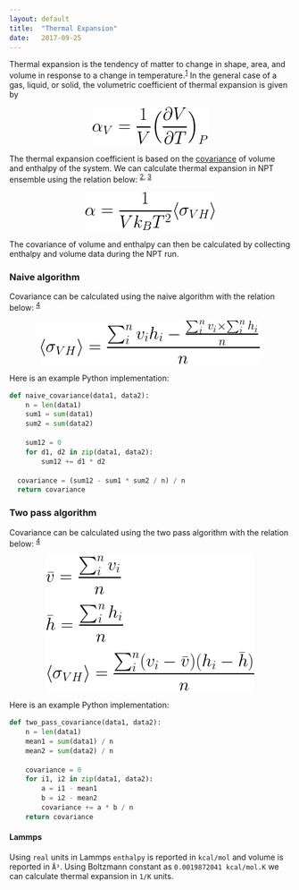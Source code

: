 ```yaml
---
layout: default
title:  "Thermal Expansion"
date:   2017-09-25
---
```


Thermal expansion is the tendency of matter to change in shape, area, and volume in response to a change in temperature.<sup>[1](https://en.wikipedia.org/wiki/Thermal_expansion)</sup>
In the general case of a gas, liquid, or solid, the volumetric coefficient of thermal expansion is given by

<p align="center"><img src="img/thexp-1.png"></p>

The thermal expansion coefficient is based on the [covariance](https://en.wikipedia.org/wiki/Covariance) of volume and enthalpy of the system.
We can calculate thermal expansion in NPT ensemble using the relation below: <sup>[2](http://pubs.acs.org/doi/pdf/10.1021/ct200731v), [3](http://utkstair.org/clausius/docs/mse614/pdf/thermo_intro_v01.pdf)</sup>

<p align="center"><img src="img/thexp-2.png"></p>


The covariance of volume and enthalpy can then be calculated by collecting enthalpy and volume data during the NPT run.

### Naive algorithm

Covariance can be calculated using the naive algorithm with the relation below: <sup>[4](https://en.wikipedia.org/wiki/Algorithms_for_calculating_variance#Covariance)</sup>

<p align="center"><img src="img/naive-covariance.png"></p>

Here is an example Python implementation:

```python
def naive_covariance(data1, data2):
    n = len(data1)
    sum1 = sum(data1)
    sum2 = sum(data2)

    sum12 = 0
    for d1, d2 in zip(data1, data2):
        sum12 += d1 * d2

  covariance = (sum12 - sum1 * sum2 / n) / n
  return covariance
```

### Two pass algorithm

Covariance can be calculated using the two pass algorithm with the relation below: <sup>[4](https://en.wikipedia.org/wiki/Algorithms_for_calculating_variance#Covariance)</sup>

<p align="center"><img src="img/two-pass-covariance.png"></p>

Here is an example Python implementation:

```python
def two_pass_covariance(data1, data2):
    n = len(data1)
    mean1 = sum(data1) / n
    mean2 = sum(data2) / n

    covariance = 0
    for i1, i2 in zip(data1, data2):
        a = i1 - mean1
        b = i2 - mean2
        covariance += a * b / n
    return covariance
```

#### Lammps

Using `real` units in Lammps `enthalpy` is reported in `kcal/mol` and volume is reported in `Å³`. Using Boltzmann constant as `0.0019872041 kcal/mol.K` we can calculate thermal expansion in `1/K` units.
